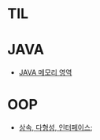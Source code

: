 # TIL

# JAVA
* [JAVA 메모리 영역](./JAVA/JAVA-메모리-영역.md)
# OOP
* [상속, 다형성, 인터페이스](./OOP/상속-다형성-인터페이스.md);
